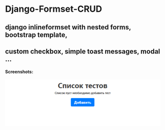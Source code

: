 # Django-Formset-CRUD
## django inlineformset with nested forms, bootstrap template, 
## custom checkbox, simple toast messages, modal ...

#### Screenshots:
![Image alt](https://github.com/bulgakov-hub/Django-Formset-CRUD/blob/master/image/2020-10-19_16-29-40.png)

